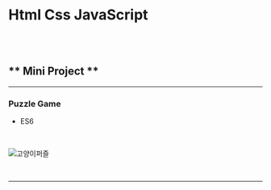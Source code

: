# **Html Css JavaScript**


<br/>
<br/>

## ** Mini Project **



-------------------------------------------------------------
### **Puzzle Game**
- ES6

<br/>

![고양이퍼즐](https://user-images.githubusercontent.com/87745990/139410581-45fc8480-ddaf-4a2c-9dc8-4753aee1368c.gif)





<br/>

-------------------------------------------------------------
### 
